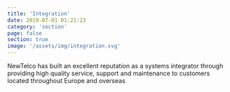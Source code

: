 ```yaml
---
title: 'Integration'
date: 2019-07-01 01:21:23
category: 'section'
page: false
section: true
image: '/assets/img/integration.svg'
---
```


NewTelco has built an excellent reputation as a systems integrator through providing high quality service, support and maintenance to customers located throughout Europe and overseas
